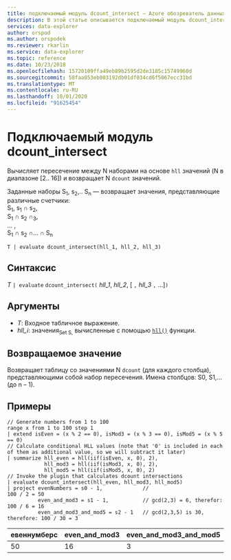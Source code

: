 ```yaml
---
title: подключаемый модуль dcount_intersect — Azure обозреватель данных
description: В этой статье описывается подключаемый модуль dcount_intersect в Azure обозреватель данных.
services: data-explorer
author: orspod
ms.author: orspodek
ms.reviewer: rkarlin
ms.service: data-explorer
ms.topic: reference
ms.date: 10/23/2018
ms.openlocfilehash: 15720109ffa49eb89b2595d2de3105c15749960d
ms.sourcegitcommit: 58faa053eb003192db01df034cd6f5067ecc31bd
ms.translationtype: MT
ms.contentlocale: ru-RU
ms.lasthandoff: 10/01/2020
ms.locfileid: "91625454"
---
```

# <a name="dcount_intersect-plugin"></a>Подключаемый модуль dcount_intersect

Вычисляет пересечение между N наборами на основе `hll` значений (N в диапазоне [2.. 16]) и возвращает N `dcount` значений.

Заданные наборы S<sub>1</sub>, s<sub>2</sub>,.. S<sub>n</sub> — возвращает значения, представляющие различные счетчики:  
S<sub>1</sub>, s<sub>1</sub> ∩ s<sub>2</sub>,  
S<sub>1</sub> ∩ s<sub>2</sub> ∩<sub>3</sub>,  
... ,  
S<sub>1</sub> ∩ s<sub>2</sub> ∩... ∩ S<sub>n</sub>

```kusto
T | evaluate dcount_intersect(hll_1, hll_2, hll_3)
```

## <a name="syntax"></a>Синтаксис

*T* `| evaluate` `dcount_intersect(` *hll_1*, *hll_2*, [ `,` *hll_3* `,` ...]`)`

## <a name="arguments"></a>Аргументы

* *T*: Входное табличное выражение.
* *hll_i*: значения<sub>Set S,</sub> вычисленные с помощью [`hll()`](./hll-aggfunction.md) функции.

## <a name="returns"></a>Возвращаемое значение

Возвращает таблицу со значениями N `dcount` (для каждого столбца), представляющими собой набор пересечения.
Имена столбцов: S0, S1,... (до n – 1).

## <a name="examples"></a>Примеры

<!-- csl: https://help.kusto.windows.net/Samples -->
```kusto
// Generate numbers from 1 to 100
range x from 1 to 100 step 1
| extend isEven = (x % 2 == 0), isMod3 = (x % 3 == 0), isMod5 = (x % 5 == 0)
// Calculate conditional HLL values (note that '0' is included in each of them as additional value, so we will subtract it later)
| summarize hll_even = hll(iif(isEven, x, 0), 2),
            hll_mod3 = hll(iif(isMod3, x, 0), 2),
            hll_mod5 = hll(iif(isMod5, x, 0), 2) 
// Invoke the plugin that calculates dcount intersections         
| evaluate dcount_intersect(hll_even, hll_mod3, hll_mod5)
| project evenNumbers = s0 - 1,             //                             100 / 2 = 50
          even_and_mod3 = s1 - 1,           // gcd(2,3) = 6, therefor:     100 / 6 = 16
          even_and_mod3_and_mod5 = s2 - 1   // gcd(2,3,5) is 30, therefore: 100 / 30 = 3 
```

|евеннумберс|even_and_mod3|even_and_mod3_and_mod5|
|---|---|---|
|50|16|3|
